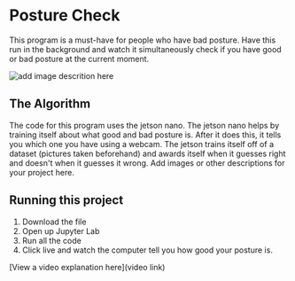# Posture Check

This program is a must-have for people who have bad posture. Have this run in the background and watch it simultaneously check if you have good or bad posture at the current moment.

![add image descrition here]([Imgur](https://imgur.com/Qgat3xn))

## The Algorithm

The code for this program uses the jetson nano. The jetson nano helps by training itself about what good and bad posture is. After it does this, it tells you which one you have using a webcam. The jetson trains itself off of a dataset (pictures taken beforehand) and awards itself when it guesses right and doesn't when it guesses it wrong.  Add images or other descriptions for your project here. 

## Running this project

1. Download the file
2. Open up Jupyter Lab
3. Run all the code
5. Click live and watch the computer tell you how good your posture is.

[View a video explanation here](video link)
